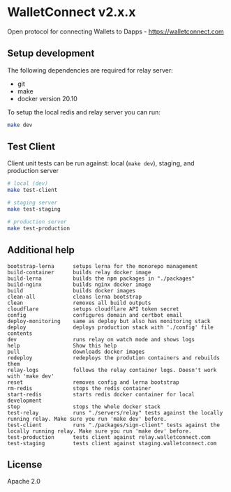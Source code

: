 # WalletConnect v2.x.x

Open protocol for connecting Wallets to Dapps - https://walletconnect.com

## Setup development

The following dependencies are required for relay server:

- git
- make
- docker version 20.10

To setup the local redis and relay server you can run:

```sh
make dev
```

## Test Client

Client unit tests can be run against: local (`make dev`), staging, and production server

```sh
# local (dev)
make test-client

# staging server
make test-staging

# production server
make test-production
```

## Additional help

```
bootstrap-lerna      setups lerna for the monorepo management
build-container      builds relay docker image
build-lerna          builds the npm packages in "./packages"
build-nginx          builds nginx docker image
build                builds docker images
clean-all            cleans lerna bootstrap
clean                removes all build outputs
cloudflare           setups cloudflare API token secret
config               configures domain and certbot email
deploy-monitoring    same as deploy but also has monitoring stack
deploy               deploys production stack with './config' file contents
dev                  runs relay on watch mode and shows logs
help                 Show this help
pull                 downloads docker images
redeploy             redeploys the prodution containers and rebuilds them
relay-logs           follows the relay container logs. Doesn't work with 'make dev'
reset                removes config and lerna bootstrap
rm-redis             stops the redis container
start-redis          starts redis docker container for local development
stop                 stops the whole docker stack
test-relay           runs "./servers/relay" tests against the locally running relay. Make sure you run 'make dev' before.
test-client          runs "./packages/sign-client" tests against the locally running relay. Make sure you run 'make dev' before.
test-production      tests client against relay.walletconnect.com
test-staging         tests client against staging.walletconnect.com

```

## License

Apache 2.0
